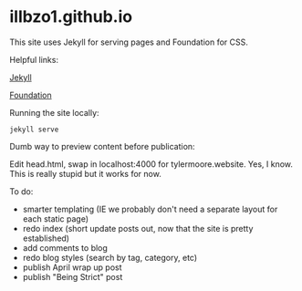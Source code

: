 # illbzo1.github.io
This site uses Jekyll for serving pages and Foundation for CSS.

Helpful links:

[Jekyll](http://jekyllrb.com/)

[Foundation](http://foundation.zurb.com/)

Running the site locally:

    jekyll serve

Dumb way to preview content before publication:

  Edit head.html, swap in localhost:4000 for tylermoore.website. Yes, I know. This is really stupid but it works for now.

To do:

* smarter templating (IE we probably don't need a separate layout for each static page)
* redo index (short update posts out, now that the site is pretty established)
* add comments to blog
* redo blog styles (search by tag, category, etc)
* publish April wrap up post
* publish "Being Strict" post